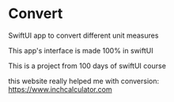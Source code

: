 # Convert
SwiftUI app to convert different unit measures

This app's interface is made 100% in swiftUI

This is a project from 100 days of swiftUI course

this website really helped me with conversion: https://www.inchcalculator.com
